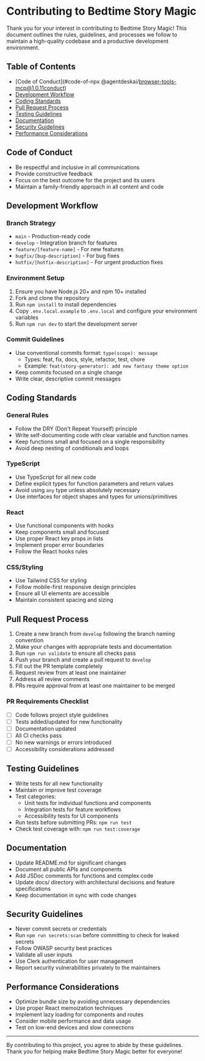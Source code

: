 # Contributing to Bedtime Story Magic

Thank you for your interest in contributing to Bedtime Story Magic! This document outlines the rules, guidelines, and processes we follow to maintain a high-quality codebase and a productive development environment.

## Table of Contents
- [Code of Conduct](#code-of-npx @agentdeskai/browser-tools-mcp@1.0.11conduct)
- [Development Workflow](#development-workflow)
- [Coding Standards](#coding-standards)
- [Pull Request Process](#pull-request-process)
- [Testing Guidelines](#testing-guidelines)
- [Documentation](#documentation)
- [Security Guidelines](#security-guidelines)
- [Performance Considerations](#performance-considerations)

## Code of Conduct

- Be respectful and inclusive in all communications
- Provide constructive feedback
- Focus on the best outcome for the project and its users
- Maintain a family-friendly approach in all content and code

## Development Workflow

### Branch Strategy
- `main` - Production-ready code
- `develop` - Integration branch for features
- `feature/[feature-name]` - For new features
- `bugfix/[bug-description]` - For bug fixes
- `hotfix/[hotfix-description]` - For urgent production fixes

### Environment Setup
1. Ensure you have Node.js 20+ and npm 10+ installed
2. Fork and clone the repository
3. Run `npm install` to install dependencies
4. Copy `.env.local.example` to `.env.local` and configure your environment variables
5. Run `npm run dev` to start the development server

### Commit Guidelines
- Use conventional commits format: `type(scope): message`
  - Types: feat, fix, docs, style, refactor, test, chore
  - Example: `feat(story-generator): add new fantasy theme option`
- Keep commits focused on a single change
- Write clear, descriptive commit messages

## Coding Standards

### General Rules
- Follow the DRY (Don't Repeat Yourself) principle
- Write self-documenting code with clear variable and function names
- Keep functions small and focused on a single responsibility
- Avoid deep nesting of conditionals and loops

### TypeScript
- Use TypeScript for all new code
- Define explicit types for function parameters and return values
- Avoid using `any` type unless absolutely necessary
- Use interfaces for object shapes and types for unions/primitives

### React
- Use functional components with hooks
- Keep components small and focused
- Use proper React key props in lists
- Implement proper error boundaries
- Follow the React hooks rules

### CSS/Styling
- Use Tailwind CSS for styling
- Follow mobile-first responsive design principles
- Ensure all UI elements are accessible
- Maintain consistent spacing and sizing

## Pull Request Process

1. Create a new branch from `develop` following the branch naming convention
2. Make your changes with appropriate tests and documentation
3. Run `npm run validate` to ensure all checks pass
4. Push your branch and create a pull request to `develop`
5. Fill out the PR template completely
6. Request review from at least one maintainer
7. Address all review comments
8. PRs require approval from at least one maintainer to be merged

### PR Requirements Checklist
- [ ] Code follows project style guidelines
- [ ] Tests added/updated for new functionality
- [ ] Documentation updated
- [ ] All CI checks pass
- [ ] No new warnings or errors introduced
- [ ] Accessibility considerations addressed

## Testing Guidelines

- Write tests for all new functionality
- Maintain or improve test coverage
- Test categories:
  - Unit tests for individual functions and components
  - Integration tests for feature workflows
  - Accessibility tests for UI components
- Run tests before submitting PRs: `npm run test`
- Check test coverage with: `npm run test:coverage`

## Documentation

- Update README.md for significant changes
- Document all public APIs and components
- Add JSDoc comments for functions and complex code
- Update docs/ directory with architectural decisions and feature specifications
- Keep documentation in sync with code changes

## Security Guidelines

- Never commit secrets or credentials
- Run `npm run secrets:scan` before committing to check for leaked secrets
- Follow OWASP security best practices
- Validate all user inputs
- Use Clerk authentication for user management
- Report security vulnerabilities privately to the maintainers

## Performance Considerations

- Optimize bundle size by avoiding unnecessary dependencies
- Use proper React memoization techniques
- Implement lazy loading for components and routes
- Consider mobile performance and data usage
- Test on low-end devices and slow connections

---

By contributing to this project, you agree to abide by these guidelines. Thank you for helping make Bedtime Story Magic better for everyone! 